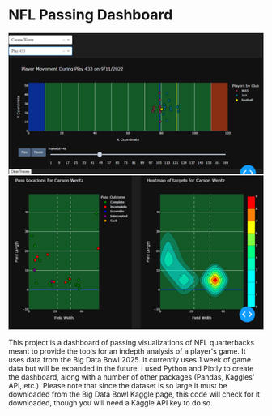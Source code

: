 # NFL Passing Dashboard
<img src="/Images/Screenshot Project 3.1.png"  alt="1" >
<img src="/Images/Screenshot Project 3.2.png"  alt="1" >

This project is a dashboard of passing visualizations of NFL quarterbacks meant to provide the tools for an indepth analysis of a player's game. It uses data from the Big Data Bowl 2025.
It currently uses 1 week of game data but will be expanded in the future. I used Python and Plotly to create the dashboard, along with a number of other packages (Pandas, Kaggles' API, etc.). Please note that since the dataset is so large it must be downloaded from the Big Data Bowl Kaggle page, this code will check for it downloaded, though you will need a Kaggle API key to do so.
